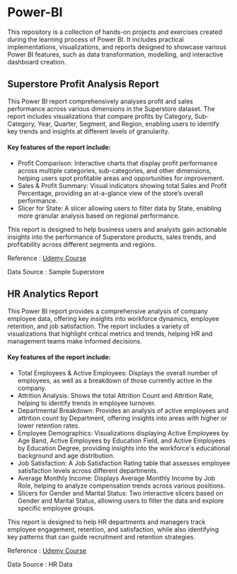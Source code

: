 # Power-BI
This repository is a collection of hands-on projects and exercises created during the learning process of Power BI. It includes practical implementations, visualizations, and reports designed to showcase various Power BI features, such as data transformation, modelling, and interactive dashboard creation.

## Superstore Profit Analysis Report
This Power BI report comprehensively analyses profit and sales performance across various dimensions in the Superstore dataset. The report includes visualizations that compare profits by Category, Sub-Category, Year, Quarter, Segment, and Region, enabling users to identify key trends and insights at different levels of granularity.

#### Key features of the report include:
* Profit Comparison: Interactive charts that display profit performance across multiple categories, sub-categories, and other dimensions, helping users spot profitable areas and opportunities for improvement.
* Sales & Profit Summary: Visual indicators showing total Sales and Profit Percentage, providing an at-a-glance view of the store’s overall performance.
* Slicer for State: A slicer allowing users to filter data by State, enabling more granular analysis based on regional performance.

This report is designed to help business users and analysts gain actionable insights into the performance of Superstore products, sales trends, and profitability across different segments and regions.

Reference : [Udemy Course](https://www.udemy.com/share/10b75u3@D4rTExkF5eR6SwxFmGBuMNX8ik3JtJwMkHRDmFRia71Pqf70op1dChvXxyNyXEHhcQ==/)

Data Source : Sample Superstore


## HR Analytics Report
This Power BI report provides a comprehensive analysis of company employee data, offering key insights into workforce dynamics, employee retention, and job satisfaction. The report includes a variety of visualizations that highlight critical metrics and trends, helping HR and management teams make informed decisions.

#### Key features of the report include:

* Total Employees & Active Employees: Displays the overall number of employees, as well as a breakdown of those currently active in the company.
* Attrition Analysis: Shows the total Attrition Count and Attrition Rate, helping to identify trends in employee turnover.
* Departmental Breakdown: Provides an analysis of active employees and attrition count by Department, offering insights into areas with higher or lower retention rates.
* Employee Demographics: Visualizations displaying Active Employees by Age Band, Active Employees by Education Field, and Active Employees by Education Degree, providing insights into the workforce's educational background and age distribution.
* Job Satisfaction: A Job Satisfaction Rating table that assesses employee satisfaction levels across different departments.
* Average Monthly Income: Displays Average Monthly Income by Job Role, helping to analyze compensation trends across various positions.
* Slicers for Gender and Marital Status: Two interactive slicers based on Gender and Marital Status, allowing users to filter the data and explore specific employee groups.
  
This report is designed to help HR departments and managers track employee engagement, retention, and satisfaction, while also identifying key patterns that can guide recruitment and retention strategies.

Reference : [Udemy Course](https://www.udemy.com/share/10b75u3@D4rTExkF5eR6SwxFmGBuMNX8ik3JtJwMkHRDmFRia71Pqf70op1dChvXxyNyXEHhcQ==/)

Data Source : HR Data

